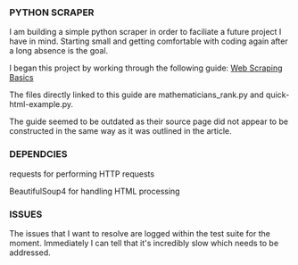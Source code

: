 ### PYTHON SCRAPER

I am building a simple python scraper in order to faciliate a future project I have in mind.
Starting small and getting comfortable with coding again after a long absence is the goal.

I began this project by working through the following guide:
[Web Scraping Basics](https://realpython.com/python-web-scraping-practical-introduction/)

The files directly linked to this guide are mathematicians_rank.py and quick-html-example.py.

The guide seemed to be outdated as their source page did not appear to be constructed in the same way as it was outlined
in the article.

### DEPENDCIES
requests for performing HTTP requests

BeautifulSoup4 for handling HTML processing

### ISSUES
The issues that I want to resolve are logged within the test suite for the moment.
Immediately I can tell that it's incredibly slow which needs to be addressed.
